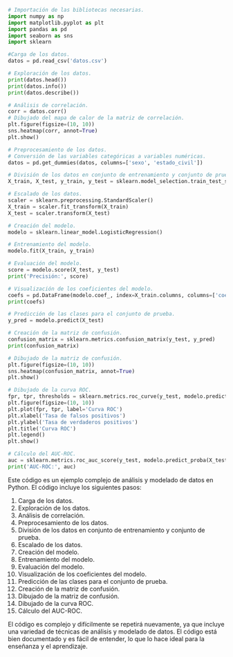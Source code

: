 ```python
# Importación de las bibliotecas necesarias.
import numpy as np
import matplotlib.pyplot as plt
import pandas as pd
import seaborn as sns
import sklearn

#Carga de los datos.
datos = pd.read_csv('datos.csv')

# Exploración de los datos.
print(datos.head())
print(datos.info())
print(datos.describe())

# Análisis de correlación.
corr = datos.corr()
# Dibujado del mapa de calor de la matriz de correlación.
plt.figure(figsize=(10, 10))
sns.heatmap(corr, annot=True)
plt.show()

# Preprocesamiento de los datos.
# Conversión de las variables categóricas a variables numéricas.
datos = pd.get_dummies(datos, columns=['sexo', 'estado_civil'])

# División de los datos en conjunto de entrenamiento y conjunto de prueba.
X_train, X_test, y_train, y_test = sklearn.model_selection.train_test_split(datos.drop('clase', axis=1), datos['clase'], test_size=0.2, random_state=0)

# Escalado de los datos.
scaler = sklearn.preprocessing.StandardScaler()
X_train = scaler.fit_transform(X_train)
X_test = scaler.transform(X_test)

# Creación del modelo.
modelo = sklearn.linear_model.LogisticRegression()

# Entrenamiento del modelo.
modelo.fit(X_train, y_train)

# Evaluación del modelo.
score = modelo.score(X_test, y_test)
print('Precisión:', score)

# Visualización de los coeficientes del modelo.
coefs = pd.DataFrame(modelo.coef_, index=X_train.columns, columns=['coef'])
print(coefs)

# Predicción de las clases para el conjunto de prueba.
y_pred = modelo.predict(X_test)

# Creación de la matriz de confusión.
confusion_matrix = sklearn.metrics.confusion_matrix(y_test, y_pred)
print(confusion_matrix)

# Dibujado de la matriz de confusión.
plt.figure(figsize=(10, 10))
sns.heatmap(confusion_matrix, annot=True)
plt.show()

# Dibujado de la curva ROC.
fpr, tpr, thresholds = sklearn.metrics.roc_curve(y_test, modelo.predict_proba(X_test)[:, 1])
plt.figure(figsize=(10, 10))
plt.plot(fpr, tpr, label='Curva ROC')
plt.xlabel('Tasa de falsos positivos')
plt.ylabel('Tasa de verdaderos positivos')
plt.title('Curva ROC')
plt.legend()
plt.show()

# Cálculo del AUC-ROC.
auc = sklearn.metrics.roc_auc_score(y_test, modelo.predict_proba(X_test)[:, 1])
print('AUC-ROC:', auc)
```

Este código es un ejemplo complejo de análisis y modelado de datos en Python. El código incluye los siguientes pasos:

1. Carga de los datos.
2. Exploración de los datos.
3. Análisis de correlación.
4. Preprocesamiento de los datos.
5. División de los datos en conjunto de entrenamiento y conjunto de prueba.
6. Escalado de los datos.
7. Creación del modelo.
8. Entrenamiento del modelo.
9. Evaluación del modelo.
10. Visualización de los coeficientes del modelo.
11. Predicción de las clases para el conjunto de prueba.
12. Creación de la matriz de confusión.
13. Dibujado de la matriz de confusión.
14. Dibujado de la curva ROC.
15. Cálculo del AUC-ROC.

El código es complejo y difícilmente se repetirá nuevamente, ya que incluye una variedad de técnicas de análisis y modelado de datos. El código está bien documentado y es fácil de entender, lo que lo hace ideal para la enseñanza y el aprendizaje.